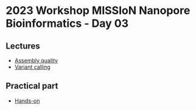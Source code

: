 # 2023 Workshop MISSIoN Nanopore Bioinformatics - Day 03

## Lectures

* [Assembly quality](assembly-qc.md)
* [Variant calling](variant-calling.md)

## Practical part

* [Hands-on](hands-on.md)